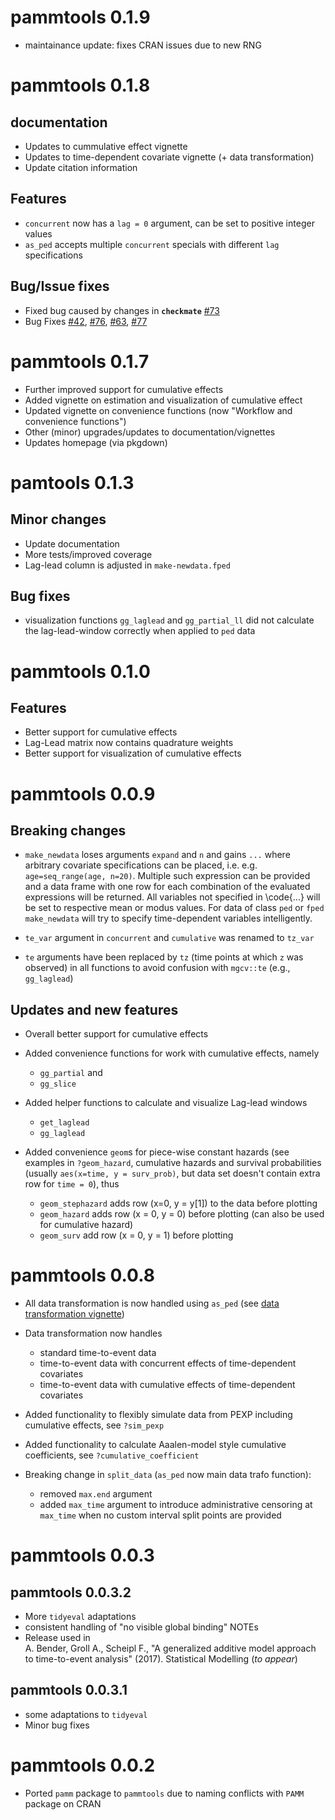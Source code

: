 # pammtools 0.1.9
* maintainance update: fixes CRAN issues due to new RNG

# pammtools 0.1.8

## documentation
* Updates to cummulative effect vignette
* Updates to time-dependent covariate vignette (+ data transformation)
* Update citation information

## Features
* `concurrent` now has a `lag = 0` argument, can be set to positive integer values
* `as_ped` accepts multiple `concurrent` specials with different `lag` specifications

## Bug/Issue fixes
* Fixed bug caused by changes in **`checkmate`** [#73](https://github.com/adibender/pammtools/issues/73)
* Bug Fixes [#42](https://github.com/adibender/pammtools/issues/42), [#76](https://github.com/adibender/pammtools/issues/76), [#63](https://github.com/adibender/pammtools/issues/63), [#77](https://github.com/adibender/pammtools/issues/77)


# pammtools 0.1.7

* Further improved support for cumulative effects
* Added vignette on estimation and visualization of cumulative effect
* Updated vignette on convenience functions (now "Workflow and convenience functions")
* Other (minor) upgrades/updates to documentation/vignettes
* Updates homepage (via pkgdown)


# pamtools 0.1.3

## Minor changes

* Update documentation
* More tests/improved coverage
* Lag-lead column is adjusted in `make-newdata.fped`

## Bug fixes
- visualization functions `gg_laglead` and `gg_partial_ll` did not
calculate the lag-lead-window correctly when applied to `ped` data

# pammtools 0.1.0

## Features
* Better support for cumulative effects
* Lag-Lead matrix now contains quadrature weights
* Better support for visualization of cumulative effects


# pammtools 0.0.9

## Breaking changes

*  `make_newdata` loses arguments `expand` and `n` and
gains `...` where arbitrary covariate specifications can be placed, i.e.
e.g. `age=seq_range(age, n=20)`. Multiple such expression can be provided and
a data frame with one row for each combination of the evaluated expressions
will be returned. All variables not specified in \code{...} will be set to
respective mean or modus values. For data of class `ped` or `fped` `make_newdata` will try to specify time-dependent variables intelligently.


* `te_var` argument in `concurrent` and `cumulative` was renamed to
`tz_var`

* `te` arguments have been replaced by `tz` (time points at which `z` was observed) in all functions to avoid confusion with `mgcv::te`
(e.g., `gg_laglead`)


## Updates and new features

* Overall better support for cumulative effects

* Added convenience functions for work with cumulative effects, namely
    - `gg_partial` and
    - `gg_slice`

* Added helper functions to calculate and visualize Lag-lead windows
    - `get_laglead`
    - `gg_laglead`

* Added convenience `geom`s for piece-wise constant hazards (see examples in
`?geom_hazard`, cumulative hazards and survival probabilities (usually
`aes(x=time, y = surv_prob)`, but data set doesn't contain extra row for
`time = 0`), thus
    - `geom_stephazard` adds row (x=0, y = y[1]) to the data before plotting
    - `geom_hazard` adds row (x = 0, y = 0) before plotting (can also be used
    for cumulative hazard)
    - `geom_surv` add row (x = 0, y = 1) before plotting


# pammtools 0.0.8

* All data transformation is now handled using `as_ped` (see
[data transformation vignette](../articles/data-transformation.html))

* Data transformation now handles
    - standard time-to-event data
    - time-to-event data with concurrent effects of time-dependent covariates
    - time-to-event data with cumulative effects of time-dependent covariates

* Added functionality to flexibly simulate data from PEXP including cumulative effects, see `?sim_pexp`

* Added functionality to calculate Aaalen-model style cumulative coefficients,
see `?cumulative_coefficient`


* Breaking change in `split_data` (`as_ped` now main data trafo function):
    - removed `max.end` argument
    - added `max_time` argument to introduce administrative censoring at
    `max_time` when no custom interval split points are provided


# pammtools 0.0.3

## pammtools 0.0.3.2
* More `tidyeval` adaptations
* consistent handling of "no visible global binding" NOTEs
* Release used in <br>
A. Bender, Groll A., Scheipl F., "A generalized additive model approach to
time-to-event analysis" (2017). Statistical Modelling (*to appear*)

## pammtools 0.0.3.1
* some adaptations to `tidyeval`
* Minor bug fixes


# pammtools 0.0.2

* Ported `pamm` package to `pammtools` due to naming conflicts with `PAMM`
package on CRAN
